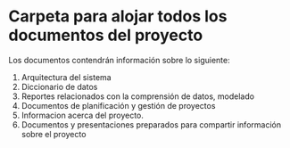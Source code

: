 # Carpeta para alojar todos los documentos del proyecto

Los documentos contendrán información sobre lo siguiente:

1. Arquitectura del sistema
2. Diccionario de datos
3. Reportes relacionados con la comprensión de datos, modelado
4. Documentos de planificación y gestión de proyectos
5. Informacion acerca del proyecto.
6. Documentos y presentaciones preparados para compartir información sobre el proyecto 
